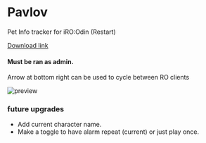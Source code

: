 # Pavlov
Pet Info tracker for iRO:Odin (Restart)

[Download link](https://github.com/miatribe/Pavlov/releases/download/0.2/Pavlov.zip)

#### Must be ran as admin.

Arrow at bottom right can be used to cycle between RO clients

![preview](https://raw.githubusercontent.com/miatribe/pavlov/master/PavlovPreview.png)

### future upgrades
* Add current character name.
* Make a toggle to have alarm repeat (current) or just play once.
